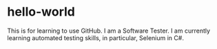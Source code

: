 # hello-world
This is for learning to use GitHub.
I am a Software Tester. I am currently learning automated testing skills, in particular, Selenium in C#. 
